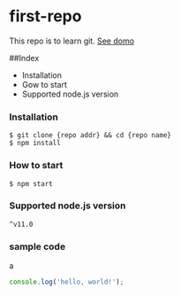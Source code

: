 # first-repo

This repo is to learn git.
[See domo](https://www.google.com)

##Index

- Installation
- Gow to start
- Supported node.js version

### Installation

```shell
$ git clone {repo addr} && cd {repo name}
$ npm install
```

### How to start

`$ npm start`

### Supported node.js version

`^v11.0`

### sample code
a
```javascript
console.log('hello, world!');
